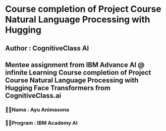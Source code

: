 # Course completion of Project Course Natural Language Processing with Hugging 
## Author : CognitiveClass AI

Mentee assignment from IBM Advance AI @ infinite Learning
Course completion of Project Course Natural Language Processing with Hugging Face Transformers from CognitiveClass.ai
---

### 💐💫Nama     : Ayu Animasona
### 💐💫Program  : IBM Academy AI

